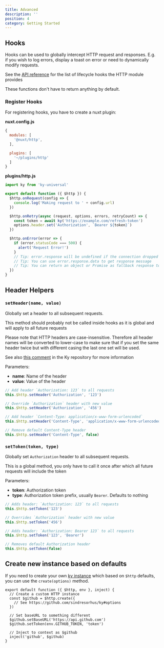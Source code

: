 ```yaml
---
title: Advanced
description: ''
position: 4
category: Getting Started
---
```


## Hooks

Hooks can be used to globally intercept HTTP request and responses. E.g. if you wish to log errors, display a toast on error or need to dynamically modify requests.

See the [API reference](/api/#hooks) for the list of lifecycle hooks the HTTP module provides

These functions don't have to return anything by default.

### Register Hooks

For registering hooks, you have to create a nuxt plugin:

**nuxt.config.js**

```js
{
  modules: [
    '@nuxt/http',
  ],

  plugins: [
    '~/plugins/http'
  ]
}
```

**plugins/http.js**

```js
import ky from 'ky-universal'

export default function ({ $http }) {
  $http.onRequest(config => {
    console.log('Making request to ' + config.url)
  })

  $http.onRetry(async (request, options, errors, retryCount) => {
    const token = await ky('https://example.com/refresh-token')
    options.header.set('Authorization', `Bearer ${token}`)
  })

  $http.onError(error => {
    if (error.statusCode === 500) {
      alert('Request Error!')
    }
    // Tip: error.response will be undefined if the connection dropped to the server
    // Tip: You can use error.response.data to get response message
    // Tip: You can return an object or Promise as fallback response to avoid rejection
  })
}
```

## Header Helpers

### `setHeader(name, value)`

Globally set a header to all subsequent requests.

<alert type="warning">

This method should probably not be called inside hooks as it is global and will apply to all future requests

</alert>

<alert type="tip">

Please note that HTTP headers are case-insensitive. Therefore all header names will be converted to lower-case to make sure that if you set the same header twice but with different casing the last one set will be used.

See also [this comment](https://github.com/sindresorhus/ky/issues/105#issuecomment-470169100) in the Ky repository for more information

</alert>

Parameters:

* **name**: Name of the header
* **value**: Value of the header

```js
// Add header `Authorization: 123` to all requests
this.$http.setHeader('Authorization', '123')

// Override `Authorization` header with new value
this.$http.setHeader('Authorization', '456')

// Add header `Content-Type: application/x-www-form-urlencoded`
this.$http.setHeader('Content-Type', 'application/x-www-form-urlencoded')

// Remove default Content-Type header
this.$http.setHeader('Content-Type', false)
```

### `setToken(token, type)`

Globally set `Authorization` header to all subsequent requests.

<alert type="tip">

This is a global method, you only have to call it once after which all future requests will include the token

</alert>

Parameters:

* **token**: Authorization token
* **type**: Authorization token prefix, usually `Bearer`. Defaults to nothing

```js
// Adds header: `Authorization: 123` to all requests
this.$http.setToken('123')

// Overrides `Authorization` header with new value
this.$http.setToken('456')

// Adds header: `Authorization: Bearer 123` to all requests
this.$http.setToken('123', 'Bearer')

// Removes default Authorization header
this.$http.setToken(false)
```

## Create new instance based on defaults

If you need to create your own [ky instance](https://github.com/sindresorhus/ky#kycreatedefaultoptions) which based on `$http` defaults, you can use the `create(options)` method.

```js{}[plugins/github.js]
export default function ({ $http, env }, inject) {
  // Create a custom HTTP instance
  const $github = $http.create({
    // See https://github.com/sindresorhus/ky#options
  })

  // Set baseURL to something different
  $github.setBaseURL('https://api.github.com')
  $github.setToken(env.GITHUB_TOKEN, 'token')

  // Inject to context as $github
  inject('github', $github)
}
```
